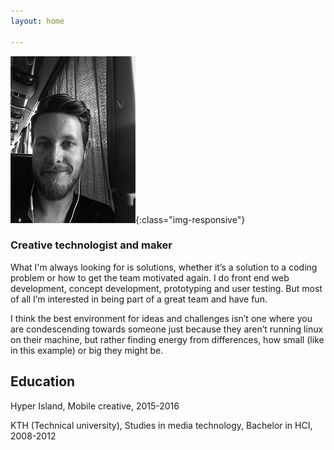 ```yaml
---
layout: home

---
```


![patch](/images/profilepic.png){:class="img-responsive"}

### Creative technologist and maker


What I'm always looking for is solutions, whether it’s a solution to a coding problem or how to get the team motivated again. I do front end web development, concept development, prototyping and user testing. But most of all I’m interested in being part of a great team and have fun.

I think the best environment for ideas and challenges isn’t one where you are condescending towards someone just because they aren’t running linux on their machine, but rather finding energy from differences, how small (like in this example) or big they might be.

## Education


Hyper Island, Mobile creative, 2015-2016

KTH (Technical university), Studies in media technology, Bachelor in HCI, 2008-2012


